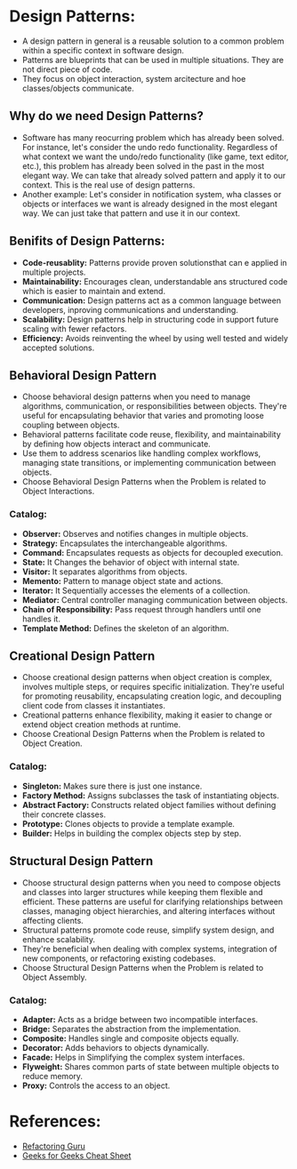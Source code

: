 # Design Patterns:
- A design pattern in general is a reusable solution to a common problem within a specific context in software design.
- Patterns are blueprints that can be used in multiple situations. They are not direct piece of code.
- They focus on object interaction, system arcitecture and hoe classes/objects communicate.

## Why do we need Design Patterns?
- Software has many reocurring problem which has already been solved. For instance, let's consider the undo redo functionality. Regardless of what context we want the undo/redo functionality (like game, text editor, etc.), this problem has already been solved in the past in the most elegant way. We can take that already solved pattern and apply it to our context. This is the real use of design patterns.
- Another example: Let's consider in notification system, wha classes or objects or interfaces we want is already designed in the most elegant way. We can just take that pattern and use it in our context.

## Benifits of Design Patterns:
- **Code-reusablity:** Patterns provide proven solutionsthat can e applied in multiple projects.
- **Maintainability:** Encourages clean, understandable ans structured code which is easier to maintain and extend.
- **Communication:** Design patterns act as a common language between developers, inproving communications and understanding.
- **Scalability:** Design patterns help in structuring code in support future scaling with fewer refactors.
- **Efficiency:** Avoids reinventing the wheel by using well tested and widely accepted solutions.

## Behavioral Design Pattern
- Choose behavioral design patterns when you need to manage algorithms, communication, or responsibilities between objects. They're useful for encapsulating behavior that varies and promoting loose coupling between objects.
- Behavioral patterns facilitate code reuse, flexibility, and maintainability by defining how objects interact and communicate.
- Use them to address scenarios like handling complex workflows, managing state transitions, or implementing communication between objects.
- Choose Behavioral Design Patterns when the Problem is related to Object Interactions.

### Catalog:
- **Observer:** Observes and notifies changes in multiple objects.
- **Strategy:** Encapsulates the interchangeable algorithms.
- **Command:** Encapsulates requests as objects for decoupled execution.
- **State:** It Changes the behavior of object with internal state.
- **Visitor:** It separates algorithms from objects.
- **Memento:** Pattern to manage object state and actions.
- **Iterator:** It Sequentially accesses the elements of a collection.
- **Mediator:** Central controller managing communication between objects.
- **Chain of Responsibility:** Pass request through handlers until one handles it.
- **Template Method:** Defines the skeleton of an algorithm.
 
## Creational Design Pattern
- Choose creational design patterns when object creation is complex, involves multiple steps, or requires specific initialization. They're useful for promoting reusability, encapsulating creation logic, and decoupling client code from classes it instantiates.
- Creational patterns enhance flexibility, making it easier to change or extend object creation methods at runtime.
- Choose Creational Design Patterns when the Problem is related to Object Creation.

### Catalog:
- **Singleton:** Makes sure there is just one instance.
- **Factory Method:** Assigns subclasses the task of instantiating objects.
- **Abstract Factory:** Constructs related object families without defining their concrete classes.
- **Prototype:** Clones objects to provide a template example.
- **Builder:** Helps in building the complex objects step by step.
 
## Structural Design Pattern
- Choose structural design patterns when you need to compose objects and classes into larger structures while keeping them flexible and efficient. These patterns are useful for clarifying relationships between classes, managing object hierarchies, and altering interfaces without affecting clients.
- Structural patterns promote code reuse, simplify system design, and enhance scalability.
- They're beneficial when dealing with complex systems, integration of new components, or refactoring existing codebases.
- Choose Structural Design Patterns when the Problem is related to Object Assembly.

### Catalog:
- **Adapter:** Acts as a bridge between two incompatible interfaces.
- **Bridge:** Separates the abstraction from the implementation.
- **Composite:** Handles single and composite objects equally.
- **Decorator:** Adds behaviors to objects dynamically.
- **Facade:** Helps in Simplifying the complex system interfaces.
- **Flyweight:** Shares common parts of state between multiple objects to reduce memory.
- **Proxy:** Controls the access to an object.

# References:
- [Refactoring Guru](https://refactoring.guru/design-patterns)
- [Geeks for Geeks Cheat Sheet](https://www.geeksforgeeks.org/system-design/design-patterns-cheat-sheet-when-to-use-which-design-pattern/)
